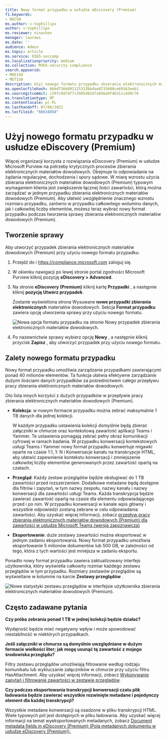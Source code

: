 ```yaml
---
title: Nowy format przypadku w usłudze eDiscovery (Premium)
f1.keywords:
- NOCSH
ms.author: v-tophillips
author: v-tophillips
ms.reviewer: ninachen
manager: laurawi
ms.date: ''
audience: Admin
ms.topic: article
ms.service: O365-seccomp
ms.localizationpriority: medium
ms.collection: M365-security-compliance
search.appverid:
- MOE150
- MET150
description: Użyj nowego formatu przypadku zbierania elektronicznych materiałów dowodowych (Premium), aby dodać więcej elementów do przeglądania zestawów i korzystać z innych zwiększonych limitów i nowych funkcji.
ms.openlocfilehash: bbbd736dd91125313bbdae8733408ce69163eeb1
ms.sourcegitcommit: c29fc9d7477c3985d02d7a956a9f4b311c4d9c76
ms.translationtype: MT
ms.contentlocale: pl-PL
ms.lasthandoff: 07/06/2022
ms.locfileid: "66634858"
---
```

# <a name="use-the-new-case-format-in-ediscovery-premium"></a>Użyj nowego formatu przypadku w usłudze eDiscovery (Premium)

Więcej organizacji korzysta z rozwiązania eDiscovery (Premium) w usłudze Microsoft Purview na potrzeby krytycznych procesów zbierania elektronicznych materiałów dowodowych. Obejmuje to odpowiadanie na żądania regulacyjne, dochodzenia i spory sądowe. W miarę wzrostu użycia zbierania elektronicznych materiałów dowodowych (Premium) typowym wymaganiem klienta jest zwiększenie łącznej ilości zawartości, którą można zarządzać w jednym przypadku zbierania elektronicznych materiałów dowodowych (Premium). Aby ułatwić uwzględnienie znacznego wzrostu rozmiaru przypadku, zarówno w przypadku całkowitego woluminu danych, jak i całkowitej liczby elementów, możesz teraz wybrać nowy format przypadku podczas tworzenia sprawy zbierania elektronicznych materiałów dowodowych (Premium).  

## <a name="create-a-case"></a>Tworzenie sprawy

Aby utworzyć przypadek zbierania elektronicznych materiałów dowodowych (Premium) przy użyciu nowego formatu przypadku:

1. Przejdź do i <https://compliance.microsoft.com> zaloguj się.

2. W okienku nawigacji po lewej stronie portal zgodności Microsoft Purview kliknij pozycję **eDiscovery > Advanced**.

3. Na stronie **eDiscovery (Premium)** kliknij kartę **Przypadki** , a następnie kliknij **pozycję Utwórz przypadek**.

   Zostanie wyświetlona strona Wysuwane **nowe przypadki zbierania elektronicznych** materiałów dowodowych. Sekcja **Format przypadku** zawiera opcję utworzenia sprawy przy użyciu nowego formatu.

   ![Nowa opcja formatu przypadku na stronie Nowy przypadek zbierania elektronicznych materiałów dowodowych.](..\media\AeDNewCaseFormat1.png)

4. Po nazewnictwie sprawy wybierz opcję **Nowy** , a następnie kliknij przycisk **Zapisz** , aby utworzyć przypadek przy użyciu nowego formatu.

## <a name="benefits-of-the-new-case-format"></a>Zalety nowego formatu przypadku

Nowy format przypadku umożliwia zarządzanie przypadkami zawierającymi ponad 40 milionów elementów. Ta funkcja ułatwia efektywne zarządzanie dużymi ilościami danych przypadków za pośrednictwem całego przepływu pracy zbierania elektronicznych materiałów dowodowych.

Oto lista innych korzyści z dużych przypadków w przepływie pracy zbierania elektronicznych materiałów dowodowych (Premium).

- **Kolekcja**: w nowym formacie przypadku można zebrać maksymalnie 1 TB danych dla jednej kolekcji.

   W każdym przypadku ustawienia kolekcji domyślnie będą zbierać załączniki w chmurze oraz kontekstową zawartość aplikacji Teams i Yammer. Te ustawienia pomagają zebrać pełny obraz komunikacji cyfrowej w ramach badania. W przypadku konwersacji kontekstowych usługi Teams i Yammer nowy format przypadku konwertuje migawki oparte na czasie 1:1, 1: N i Konwersacje kanału na transkrypcje HTML, aby ułatwić zapewnienie kontekstu konwersacji i zmniejszenie całkowitej liczby elementów generowanych przez zawartość opartą na czatach.  

- **Przegląd**: Każdy zestaw przeglądów będzie obsługiwać do 1 TB zawartości przed rozszerzeniem. Dodatkowe metadane będą dostępne dla filtrów i zapytań, w tym nazwy zespołu, nazwy kanału i nazwy konwersacji dla zawartości usługi Teams. Każda transkrypcja będzie zawierać zawartość opartą na czasie dla elementu odpowiadającego przed i po nim. W przypadku konwersacji w kanale wpis główny i wszystkie odpowiedzi zostaną zebrane w celu odpowiadania zawartości. Aby uzyskać więcej informacji, zobacz [przepływ pracy zbierania elektronicznych materiałów dowodowych (Premium) dla zawartości w usłudze Microsoft Teams (wersja zapoznawcza)](teams-workflow-in-advanced-ediscovery.md)

- **Eksportowanie**: duże zestawy zawartości można eksportować w jednym zadaniu eksportowania. Nowy format przypadku umożliwia eksportowanie 5 milionów dokumentów lub 500 GB, w zależności od tego, która z tych wartości jest mniejsza w zadaniu eksportu.

Ponadto nowy format przypadku zawiera zaktualizowany interfejs użytkownika, który wyświetla całkowity rozmiar każdego zestawu przeglądów w tym przypadku. Rozmiary zestawów przeglądów są wyświetlane w kolumnie na karcie **Zestawy przeglądów** .

![Nowe statystyki zestawu przeglądów w interfejsie użytkownika zbierania elektronicznych materiałów dowodowych (Premium).](..\media\LargeCaseUI.png)

## <a name="frequently-asked-questions"></a>Często zadawane pytania

**Czy próba zebrania ponad 1 TB w jednej kolekcji będzie działać?**

Wydajność będzie mieć negatywny wpływ i może spowodować niestabilność w niektórych przypadkach.

**Jeśli załączniki w chmurze są domyślnie uwzględniane w dużym formacie wielkości liter; jak mogę usunąć tę zawartość z mojego środowiska przeglądu?**  

Filtry zestawu przeglądów umożliwiają filtrowanie według rodzaju komunikatu lub wykluczanie załączników w chmurze przy użyciu filtru HasAttachment. Aby uzyskać więcej informacji, zobacz [Wykonywanie zapytań i filtrowanie zawartości w zestawie przeglądów](review-set-search.md).

**Czy podczas eksportowania transkrypcji konwersacji czatu plik ładowania będzie zawierać wszystkie rozwinięte metadane i pojedynczy element dla każdej transkrypcji?**

Wszystkie metadane konwersacji są osadzone w pliku transkrypcji HTML.  Wiele typowych pól jest dostępnych w pliku ładowania. Aby uzyskać więcej informacji na temat wyeksportowanych metadanych, zobacz [Document metadata fields in eDiscovery (Premium) (Pola metadanych dokumentu w usłudze eDiscovery (Premium)).](document-metadata-fields-in-Advanced-eDiscovery.md)
